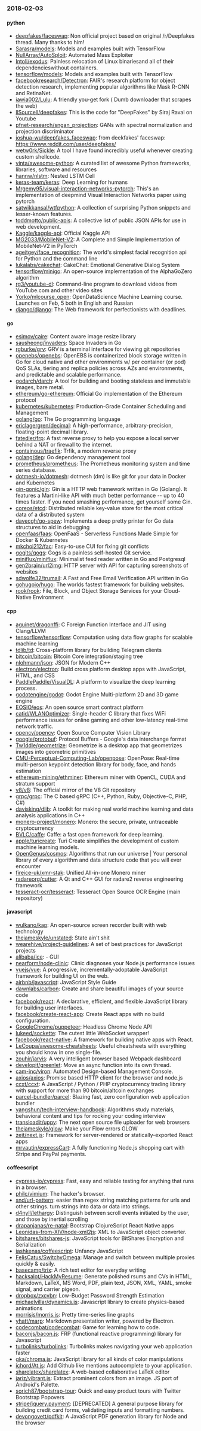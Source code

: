 ### 2018-02-03

#### python
* [deepfakes/faceswap](https://github.com/deepfakes/faceswap): Non official project based on original /r/Deepfakes thread. Many thanks to him!
* [Sarasra/models](https://github.com/Sarasra/models): Models and examples built with TensorFlow
* [NullArray/AutoSploit](https://github.com/NullArray/AutoSploit): Automated Mass Exploiter
* [Intoli/exodus](https://github.com/Intoli/exodus): Painless relocation of Linux binariesand all of their dependencieswithout containers.
* [tensorflow/models](https://github.com/tensorflow/models): Models and examples built with TensorFlow
* [facebookresearch/Detectron](https://github.com/facebookresearch/Detectron): FAIR's research platform for object detection research, implementing popular algorithms like Mask R-CNN and RetinaNet.
* [iawia002/Lulu](https://github.com/iawia002/Lulu): A friendly you-get fork ( Dumb downloader that scrapes the web)
* [llSourcell/deepfakes](https://github.com/llSourcell/deepfakes): This is the code for "DeepFakes" by Siraj Raval on Youtube
* [pfnet-research/sngan_projection](https://github.com/pfnet-research/sngan_projection): GANs with spectral normalization and projection discriminator
* [joshua-wu/deepfakes_faceswap](https://github.com/joshua-wu/deepfakes_faceswap): from deekfakes' faceswap: https://www.reddit.com/user/deepfakes/
* [wetw0rk/Sickle](https://github.com/wetw0rk/Sickle): A tool I have found incredibly useful whenever creating custom shellcode.
* [vinta/awesome-python](https://github.com/vinta/awesome-python): A curated list of awesome Python frameworks, libraries, software and resources
* [hannw/nlstm](https://github.com/hannw/nlstm): Nested LSTM Cell
* [keras-team/keras](https://github.com/keras-team/keras): Deep Learning for humans
* [Mrgemy95/visual-interaction-networks-pytorch](https://github.com/Mrgemy95/visual-interaction-networks-pytorch): This's an implementation of deepmind Visual Interaction Networks paper using pytorch
* [satwikkansal/wtfpython](https://github.com/satwikkansal/wtfpython): A collection of surprising Python snippets and lesser-known features.
* [toddmotto/public-apis](https://github.com/toddmotto/public-apis): A collective list of public JSON APIs for use in web development.
* [Kaggle/kaggle-api](https://github.com/Kaggle/kaggle-api): Official Kaggle API
* [MG2033/MobileNet-V2](https://github.com/MG2033/MobileNet-V2): A Complete and Simple Implementation of MobileNet-V2 in PyTorch
* [ageitgey/face_recognition](https://github.com/ageitgey/face_recognition): The world's simplest facial recognition api for Python and the command line
* [lukalabs/cakechat](https://github.com/lukalabs/cakechat): CakeChat: Emotional Generative Dialog System
* [tensorflow/minigo](https://github.com/tensorflow/minigo): An open-source implementation of the AlphaGoZero algorithm
* [rg3/youtube-dl](https://github.com/rg3/youtube-dl): Command-line program to download videos from YouTube.com and other video sites
* [Yorko/mlcourse_open](https://github.com/Yorko/mlcourse_open): OpenDataScience Machine Learning course. Launches on Feb, 5 both in English and Russian
* [django/django](https://github.com/django/django): The Web framework for perfectionists with deadlines.

#### go
* [esimov/caire](https://github.com/esimov/caire): Content aware image resize library
* [sausheong/invaders](https://github.com/sausheong/invaders): Space Invaders in Go
* [rgburke/grv](https://github.com/rgburke/grv): GRV is a terminal interface for viewing git repositories
* [openebs/openebs](https://github.com/openebs/openebs): OpenEBS is containerized block storage written in Go for cloud native and other environments w/ per container (or pod) QoS SLAs, tiering and replica policies across AZs and environments, and predictable and scalable performance.
* [godarch/darch](https://github.com/godarch/darch): A tool for building and booting stateless and immutable images, bare metal.
* [ethereum/go-ethereum](https://github.com/ethereum/go-ethereum): Official Go implementation of the Ethereum protocol
* [kubernetes/kubernetes](https://github.com/kubernetes/kubernetes): Production-Grade Container Scheduling and Management
* [golang/go](https://github.com/golang/go): The Go programming language
* [ericlagergren/decimal](https://github.com/ericlagergren/decimal): A high-performance, arbitrary-precision, floating-point decimal library.
* [fatedier/frp](https://github.com/fatedier/frp): A fast reverse proxy to help you expose a local server behind a NAT or firewall to the internet.
* [containous/traefik](https://github.com/containous/traefik): Trfik, a modern reverse proxy
* [golang/dep](https://github.com/golang/dep): Go dependency management tool
* [prometheus/prometheus](https://github.com/prometheus/prometheus): The Prometheus monitoring system and time series database.
* [dotmesh-io/dotmesh](https://github.com/dotmesh-io/dotmesh): dotmesh (dm) is like git for your data in Docker and Kubernetes
* [gin-gonic/gin](https://github.com/gin-gonic/gin): Gin is a HTTP web framework written in Go (Golang). It features a Martini-like API with much better performance -- up to 40 times faster. If you need smashing performance, get yourself some Gin.
* [coreos/etcd](https://github.com/coreos/etcd): Distributed reliable key-value store for the most critical data of a distributed system
* [davecgh/go-spew](https://github.com/davecgh/go-spew): Implements a deep pretty printer for Go data structures to aid in debugging
* [openfaas/faas](https://github.com/openfaas/faas): OpenFaaS - Serverless Functions Made Simple for Docker & Kubernetes
* [mkchoi212/fac](https://github.com/mkchoi212/fac): Easy-to-use CUI for fixing git conflicts
* [gogits/gogs](https://github.com/gogits/gogs): Gogs is a painless self-hosted Git service.
* [miniflux/miniflux](https://github.com/miniflux/miniflux): Minimalist feed reader written in Go and Postgresql
* [gen2brain/url2img](https://github.com/gen2brain/url2img): HTTP server with API for capturing screenshots of websites
* [sdwolfe32/trumail](https://github.com/sdwolfe32/trumail):   A Fast and Free Email Verification API written in Go
* [gohugoio/hugo](https://github.com/gohugoio/hugo): The worlds fastest framework for building websites.
* [rook/rook](https://github.com/rook/rook): File, Block, and Object Storage Services for your Cloud-Native Environment

#### cpp
* [aguinet/dragonffi](https://github.com/aguinet/dragonffi): C Foreign Function Interface and JIT using Clang/LLVM
* [tensorflow/tensorflow](https://github.com/tensorflow/tensorflow): Computation using data flow graphs for scalable machine learning
* [tdlib/td](https://github.com/tdlib/td): Cross-platform library for building Telegram clients
* [bitcoin/bitcoin](https://github.com/bitcoin/bitcoin): Bitcoin Core integration/staging tree
* [nlohmann/json](https://github.com/nlohmann/json): JSON for Modern C++
* [electron/electron](https://github.com/electron/electron): Build cross platform desktop apps with JavaScript, HTML, and CSS
* [PaddlePaddle/VisualDL](https://github.com/PaddlePaddle/VisualDL): A platform to visualize the deep learning process.
* [godotengine/godot](https://github.com/godotengine/godot): Godot Engine  Multi-platform 2D and 3D game engine
* [EOSIO/eos](https://github.com/EOSIO/eos): An open source smart contract platform
* [catid/WLANOptimizer](https://github.com/catid/WLANOptimizer): Single-header C library that fixes WiFi performance issues for online gaming and other low-latency real-time network traffic.
* [opencv/opencv](https://github.com/opencv/opencv): Open Source Computer Vision Library
* [google/protobuf](https://github.com/google/protobuf): Protocol Buffers - Google's data interchange format
* [Tw1ddle/geometrize](https://github.com/Tw1ddle/geometrize):  Geometrize is a desktop app that geometrizes images into geometric primitives
* [CMU-Perceptual-Computing-Lab/openpose](https://github.com/CMU-Perceptual-Computing-Lab/openpose): OpenPose: Real-time multi-person keypoint detection library for body, face, and hands estimation
* [ethereum-mining/ethminer](https://github.com/ethereum-mining/ethminer): Ethereum miner with OpenCL, CUDA and stratum support
* [v8/v8](https://github.com/v8/v8): The official mirror of the V8 Git repository
* [grpc/grpc](https://github.com/grpc/grpc): The C based gRPC (C++, Python, Ruby, Objective-C, PHP, C#)
* [davisking/dlib](https://github.com/davisking/dlib): A toolkit for making real world machine learning and data analysis applications in C++
* [monero-project/monero](https://github.com/monero-project/monero): Monero: the secure, private, untraceable cryptocurrency
* [BVLC/caffe](https://github.com/BVLC/caffe): Caffe: a fast open framework for deep learning.
* [apple/turicreate](https://github.com/apple/turicreate): Turi Create simplifies the development of custom machine learning models.
* [OpenGenus/cosmos](https://github.com/OpenGenus/cosmos): Algorithms that run our universe | Your personal library of every algorithm and data structure code that you will ever encounter
* [fireice-uk/xmr-stak](https://github.com/fireice-uk/xmr-stak): Unified All-in-one Monero miner
* [radareorg/cutter](https://github.com/radareorg/cutter): A Qt and C++ GUI for radare2 reverse engineering framework
* [tesseract-ocr/tesseract](https://github.com/tesseract-ocr/tesseract): Tesseract Open Source OCR Engine (main repository)

#### javascript
* [wulkano/kap](https://github.com/wulkano/kap): An open-source screen recorder built with web technology
* [thejameskyle/unstated](https://github.com/thejameskyle/unstated): State ain't shit
* [wearehive/project-guidelines](https://github.com/wearehive/project-guidelines): A set of best practices for JavaScript projects
* [alibaba/ice](https://github.com/alibaba/ice):   -  GUI 
* [nearform/node-clinic](https://github.com/nearform/node-clinic): Clinic diagnoses your Node.js performance issues
* [vuejs/vue](https://github.com/vuejs/vue):  A progressive, incrementally-adoptable JavaScript framework for building UI on the web.
* [airbnb/javascript](https://github.com/airbnb/javascript): JavaScript Style Guide
* [dawnlabs/carbon](https://github.com/dawnlabs/carbon):  Create and share beautiful images of your source code
* [facebook/react](https://github.com/facebook/react): A declarative, efficient, and flexible JavaScript library for building user interfaces.
* [facebook/create-react-app](https://github.com/facebook/create-react-app): Create React apps with no build configuration.
* [GoogleChrome/puppeteer](https://github.com/GoogleChrome/puppeteer): Headless Chrome Node API
* [lukeed/sockette](https://github.com/lukeed/sockette): The cutest little WebSocket wrapper! 
* [facebook/react-native](https://github.com/facebook/react-native): A framework for building native apps with React.
* [LeCoupa/awesome-cheatsheets](https://github.com/LeCoupa/awesome-cheatsheets): Useful cheatsheets with everything you should know in one single-file. 
* [zouhir/jarvis](https://github.com/zouhir/jarvis): A very intelligent browser based Webpack dashboard
* [developit/greenlet](https://github.com/developit/greenlet):  Move an async function into its own thread.
* [cam-inc/viron](https://github.com/cam-inc/viron):  Automated Design-based Management Console.
* [axios/axios](https://github.com/axios/axios): Promise based HTTP client for the browser and node.js
* [ccxt/ccxt](https://github.com/ccxt/ccxt): A JavaScript / Python / PHP cryptocurrency trading library with support for more than 90 bitcoin/altcoin exchanges
* [parcel-bundler/parcel](https://github.com/parcel-bundler/parcel):  Blazing fast, zero configuration web application bundler
* [yangshun/tech-interview-handbook](https://github.com/yangshun/tech-interview-handbook):  Algorithms study materials, behavioral content and tips for rocking your coding interview
* [transloadit/uppy](https://github.com/transloadit/uppy): The next open source file uploader for web browsers 
* [thejameskyle/glow](https://github.com/thejameskyle/glow): Make your Flow errors GLOW
* [zeit/next.js](https://github.com/zeit/next.js): Framework for server-rendered or statically-exported React apps
* [mrvautin/expressCart](https://github.com/mrvautin/expressCart): A fully functioning Node.js shopping cart with Stripe and PayPal payments.

#### coffeescript
* [cypress-io/cypress](https://github.com/cypress-io/cypress): Fast, easy and reliable testing for anything that runs in a browser.
* [philc/vimium](https://github.com/philc/vimium): The hacker's browser.
* [snd/url-pattern](https://github.com/snd/url-pattern): easier than regex string matching patterns for urls and other strings. turn strings into data or data into strings.
* [d4nyll/lethargy](https://github.com/d4nyll/lethargy): Distinguish between scroll events initiated by the user, and those by inertial scrolling
* [drapanjanas/re-natal](https://github.com/drapanjanas/re-natal): Bootstrap ClojureScript React Native apps
* [Leonidas-from-XIV/node-xml2js](https://github.com/Leonidas-from-XIV/node-xml2js): XML to JavaScript object converter.
* [bitshares/bitshares-js](https://github.com/bitshares/bitshares-js): JavaScript tools for BitShares Encryption and Serialization
* [jashkenas/coffeescript](https://github.com/jashkenas/coffeescript): Unfancy JavaScript
* [FelisCatus/SwitchyOmega](https://github.com/FelisCatus/SwitchyOmega): Manage and switch between multiple proxies quickly & easily.
* [basecamp/trix](https://github.com/basecamp/trix): A rich text editor for everyday writing
* [hacksalot/HackMyResume](https://github.com/hacksalot/HackMyResume): Generate polished rsums and CVs in HTML, Markdown, LaTeX, MS Word, PDF, plain text, JSON, XML, YAML, smoke signal, and carrier pigeon.
* [dropbox/zxcvbn](https://github.com/dropbox/zxcvbn): Low-Budget Password Strength Estimation
* [michaelvillar/dynamics.js](https://github.com/michaelvillar/dynamics.js): Javascript library to create physics-based animations
* [morrisjs/morris.js](https://github.com/morrisjs/morris.js): Pretty time-series line graphs
* [yhatt/marp](https://github.com/yhatt/marp): Markdown presentation writer, powered by Electron.
* [codecombat/codecombat](https://github.com/codecombat/codecombat): Game for learning how to code.
* [baconjs/bacon.js](https://github.com/baconjs/bacon.js): FRP (functional reactive programming) library for Javascript
* [turbolinks/turbolinks](https://github.com/turbolinks/turbolinks): Turbolinks makes navigating your web application faster
* [gka/chroma.js](https://github.com/gka/chroma.js): JavaScript library for all kinds of color manipulations
* [ichord/At.js](https://github.com/ichord/At.js): Add Github like mentions autocomplete to your application.
* [sharelatex/sharelatex](https://github.com/sharelatex/sharelatex): A web-based collaborative LaTeX editor
* [jariz/vibrant.js](https://github.com/jariz/vibrant.js): Extract prominent colors from an image. JS port of Android's Palette.
* [sorich87/bootstrap-tour](https://github.com/sorich87/bootstrap-tour): Quick and easy product tours with Twitter Bootstrap Popovers
* [stripe/jquery.payment](https://github.com/stripe/jquery.payment): [DEPRECATED] A general purpose library for building credit card forms, validating inputs and formatting numbers.
* [devongovett/pdfkit](https://github.com/devongovett/pdfkit): A JavaScript PDF generation library for Node and the browser
